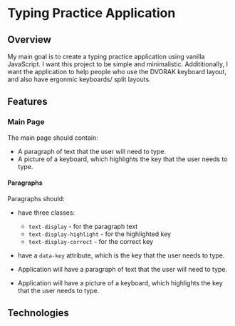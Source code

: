 # Typing Practice Application

## Overview
My main goal is to create a typing practice application using vanilla JavaScript. I want this project to be simple and minimalistic. Addititionally, I want the application to help people who use the DVORAK keyboard layout, and also have ergonmic keyboards/ split layouts.

## Features

### Main Page
The main page should contain:

- A paragraph of text that the user will need to type.
- A picture of a keyboard, which highlights the key that the user needs to type.

#### Paragraphs
Paragraphs should:
- have three classes:
    - `text-display` - for the paragraph text
    - `text-display-highlight` - for the highlighted key
    - `text-display-correct` - for the correct key
- have a `data-key` attribute, which is the key that the user needs to type.





- Application will have a paragraph of text that the user will need to type.
- Application will have a picture of a keyboard, which highlights the key that the user needs to type.



## Technologies


